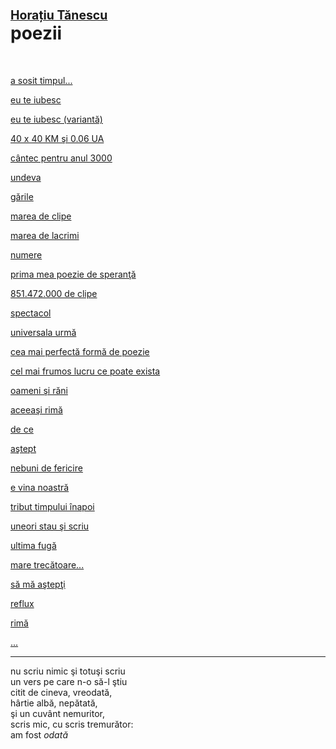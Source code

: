 # <sub><sup>**[Horațiu Tănescu](https://www.horatiu.me)**</sup></sub><br>poezii
<br>

[a sosit timpul...](a-sosit-timpul.md)

[eu te iubesc](eu-te-iubesc.md)

[eu te iubesc (variantă)](eu-te-iubesc-varianta.md)

[40 x 40 KM şi 0.06 UA](40x40km.md)

[cântec pentru anul 3000](cantec-pentru-anul-3000.md)

[undeva](undeva.md)

[gările](garile.md)

[marea de clipe](marea-de-clipe.md)

[marea de lacrimi](marea-de-lacrimi.md)

[numere](numere.md)

[prima mea poezie de speranţă](prima-mea-poezie-de-speranta.md)

[851.472.000 de clipe](clipe.md)

[spectacol](spectacol.md)

[universala urmă](universala-urma.md)

[cea mai perfectă formă de poezie](cea-mai-perfecta-forma-de-poezie.md)

[cel mai frumos lucru ce poate exista](cel-mai-frumos-lucru-ce-poate-exista.md)

[oameni şi răni](oameni-si-rani.md)

[aceeaşi rimă](aceeasi-rima.md)

[de ce](de-ce.md)

[aştept](astept.md)

[nebuni de fericire](nebuni-de-fericire.md)

[e vina noastră](e-vina-noastra.md)

[tribut timpului înapoi](tribut-timpului-inapoi.md)

[uneori stau şi scriu](uneori-stau-si-scriu.md)

[ultima fugă](ultima-fuga.md)

[mare trecătoare...](mare-trecatoare.md)

[să mă aştepţi](sa-ma-astepti.md)

[reflux](reflux.md)

[rimă](rima.md)

[...](puncte-puncte.md)

---

nu scriu nimic şi totuşi scriu  
un vers pe care n-o să-l ştiu  
citit de cineva, vreodată,  
hârtie albă, nepătată,  
şi un cuvânt nemuritor,  
scris mic, cu scris tremurător:  
am fost *odată*
